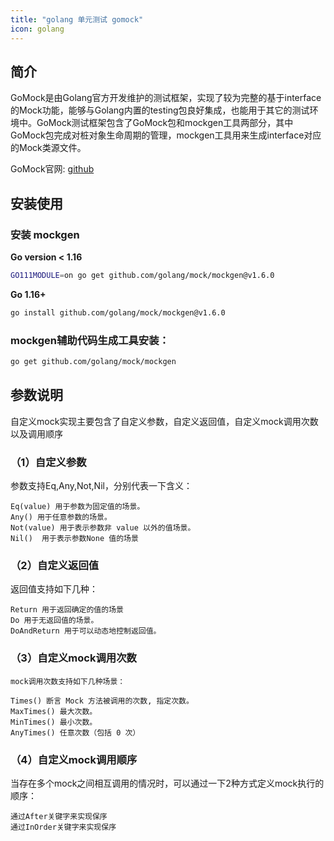 ```yaml
---
title: "golang 单元测试 gomock"
icon: golang
---
```

## 简介

GoMock是由Golang官方开发维护的测试框架，实现了较为完整的基于interface的Mock功能，能够与Golang内置的testing包良好集成，也能用于其它的测试环境中。GoMock测试框架包含了GoMock包和mockgen工具两部分，其中GoMock包完成对桩对象生命周期的管理，mockgen工具用来生成interface对应的Mock类源文件。

GoMock官网: [github](https://github.com/golang/mock)

## 安装使用

### 安装 mockgen
**Go version < 1.16**

```sh
GO111MODULE=on go get github.com/golang/mock/mockgen@v1.6.0
```

**Go 1.16+**

```sh
go install github.com/golang/mock/mockgen@v1.6.0
```

### mockgen辅助代码生成工具安装：

```sh
go get github.com/golang/mock/mockgen
```

## 参数说明

自定义mock实现主要包含了自定义参数，自定义返回值，自定义mock调用次数以及调用顺序

### （1）自定义参数

 参数支持Eq,Any,Not,Nil，分别代表一下含义：
 
    Eq(value) 用于参数为固定值的场景。
    Any() 用于任意参数的场景。
    Not(value) 用于表示参数非 value 以外的值场景。
    Nil()  用于表示参数None 值的场景

### （2）自定义返回值

返回值支持如下几种：

    Return 用于返回确定的值的场景
    Do 用于无返回值的场景。
    DoAndReturn 用于可以动态地控制返回值。

### （3）自定义mock调用次数
    mock调用次数支持如下几种场景：

    Times() 断言 Mock 方法被调用的次数, 指定次数。
    MaxTimes() 最大次数。
    MinTimes() 最小次数。
    AnyTimes() 任意次数（包括 0 次）

### （4）自定义mock调用顺序
当存在多个mock之间相互调用的情况时，可以通过一下2种方式定义mock执行的顺序：

    通过After关键字来实现保序
    通过InOrder关键字来实现保序




